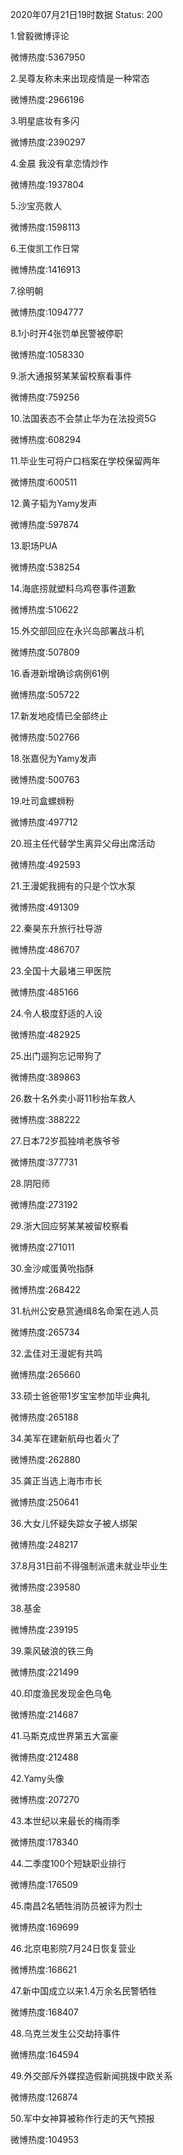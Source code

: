 2020年07月21日19时数据
Status: 200

1.曾毅微博评论

微博热度:5367950

2.吴尊友称未来出现疫情是一种常态

微博热度:2966196

3.明星底妆有多闪

微博热度:2390297

4.金晨 我没有拿恋情炒作

微博热度:1937804

5.沙宝亮救人

微博热度:1598113

6.王俊凯工作日常

微博热度:1416913

7.徐明朝

微博热度:1094777

8.1小时开4张罚单民警被停职

微博热度:1058330

9.浙大通报努某某留校察看事件

微博热度:759256

10.法国表态不会禁止华为在法投资5G

微博热度:608294

11.毕业生可将户口档案在学校保留两年

微博热度:600511

12.黄子韬为Yamy发声

微博热度:597874

13.职场PUA

微博热度:538254

14.海底捞就塑料乌鸡卷事件道歉

微博热度:510622

15.外交部回应在永兴岛部署战斗机

微博热度:507809

16.香港新增确诊病例61例

微博热度:505722

17.新发地疫情已全部终止

微博热度:502766

18.张嘉倪为Yamy发声

微博热度:500763

19.吐司盒螺蛳粉

微博热度:497712

20.班主任代替学生离异父母出席活动

微博热度:492593

21.王漫妮我拥有的只是个饮水泵

微博热度:491309

22.秦昊东升旅行社导游

微博热度:486707

23.全国十大最堵三甲医院

微博热度:485166

24.令人极度舒适的人设

微博热度:482925

25.出门遛狗忘记带狗了

微博热度:389863

26.数十名外卖小哥11秒抬车救人

微博热度:388222

27.日本72岁孤独啃老族爷爷

微博热度:377731

28.阴阳师

微博热度:273192

29.浙大回应努某某被留校察看

微博热度:271011

30.金沙咸蛋黄吮指酥

微博热度:268422

31.杭州公安悬赏通缉8名命案在逃人员

微博热度:265734

32.孟佳对王漫妮有共鸣

微博热度:265660

33.硕士爸爸带1岁宝宝参加毕业典礼

微博热度:265188

34.美军在建新航母也着火了

微博热度:262880

35.龚正当选上海市市长

微博热度:250641

36.大女儿怀疑失踪女子被人绑架

微博热度:248217

37.8月31日前不得强制派遣未就业毕业生

微博热度:239580

38.基金

微博热度:239195

39.乘风破浪的铁三角

微博热度:221499

40.印度渔民发现金色乌龟

微博热度:214687

41.马斯克成世界第五大富豪

微博热度:212488

42.Yamy头像

微博热度:207270

43.本世纪以来最长的梅雨季

微博热度:178340

44.二季度100个短缺职业排行

微博热度:176509

45.南昌2名牺牲消防员被评为烈士

微博热度:169699

46.北京电影院7月24日恢复营业

微博热度:168621

47.新中国成立以来1.4万余名民警牺牲

微博热度:168407

48.乌克兰发生公交劫持事件

微博热度:164594

49.外交部斥外媒捏造假新闻挑拨中欧关系

微博热度:126874

50.军中女神算被称作行走的天气预报

微博热度:104953

